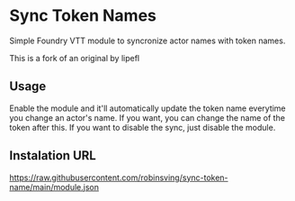 # Sync Token Names
 Simple Foundry VTT module to syncronize actor names with token names.
 
This is a fork of an original by lipefl

## Usage
Enable the module and it'll automatically update the token name everytime you change an actor's name. If you want, you can change the name of the token after this.
If you want to disable the sync, just disable the module.

## Instalation URL
https://raw.githubusercontent.com/robinsving/sync-token-name/main/module.json
